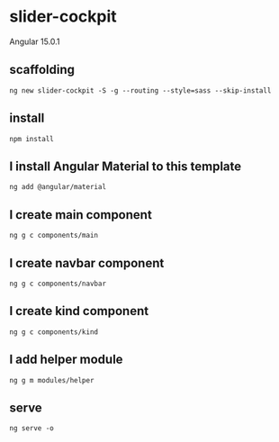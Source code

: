 # slider-cockpit

Angular 15.0.1

## scaffolding

```shell
ng new slider-cockpit -S -g --routing --style=sass --skip-install
```

## install

```shell
npm install
```

## I install Angular Material to this template

```shell
ng add @angular/material
```

## I create main component

```shell
ng g c components/main
```

## I create navbar component

```shell
ng g c components/navbar
```

## I create kind component

```shell
ng g c components/kind
```

## I add helper module

```shell
ng g m modules/helper
```

## serve

```shell
ng serve -o
```
